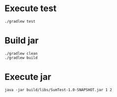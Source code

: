 # Execute test
    ./gradlew test
# Build jar
    ./gradlew clean
    ./gradlew build
# Execute jar
    java -jar build/libs/SumTest-1.0-SNAPSHOT.jar 1 2